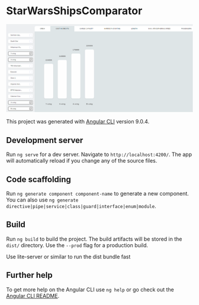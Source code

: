 # StarWarsShipsComparator

![App gif preview](preview.gif)

This project was generated with [Angular CLI](https://github.com/angular/angular-cli) version 9.0.4.

## Development server

Run `ng serve` for a dev server. Navigate to `http://localhost:4200/`. The app will automatically reload if you change any of the source files.

## Code scaffolding

Run `ng generate component component-name` to generate a new component. You can also use `ng generate directive|pipe|service|class|guard|interface|enum|module`.

## Build

Run `ng build` to build the project. The build artifacts will be stored in the `dist/` directory. Use the `--prod` flag for a production build.

Use lite-server or similar to run the dist bundle fast

## Further help

To get more help on the Angular CLI use `ng help` or go check out the [Angular CLI README](https://github.com/angular/angular-cli/blob/master/README.md).
